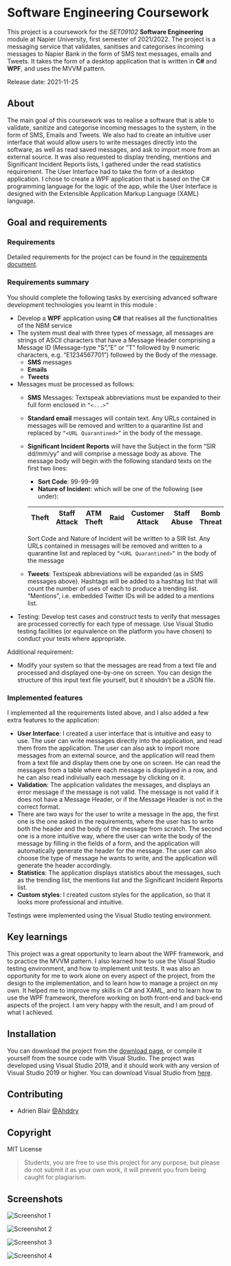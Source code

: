 # Software Engineering Coursework

This project is a coursework for the *SET09102* **Software Engineering** module at Napier University, first semester of 2021/2022. The project is a messaging service that validates, sanitises and categorises incoming messages to Napier Bank in the form of SMS text messages, emails and Tweets. It takes the form of a desktop application that is written in **C#** and **WPF**, and uses the MVVM pattern.

Release date: 2021-11-25

## About

The main goal of this coursework was to realise a software that is able to validate, sanitize and categorise incoming messages to the system, in the form of SMS, Emails and Tweets. We also had to create an intuitive user interface that would allow users to write messages directly into the software, as well as read saved messages, and ask to import more from an external source. It was also requested to display trending, mentions and Significant Incident Reports lists, I gathered under the read statistics requirement.
The User Interface had to take the form of a desktop application. I chose to create a WPF application that is based on the C# programming language for the logic of the app, while the User Interface is designed with the Extensible Application Markup Language (XAML) language.

## Goal and requirements

### Requirements

Detailed requirements for the project can be found in the [requirements document](Requirements.pdf).

### Requirements summary

You should complete the following tasks by exercising advanced software development technologies you learnt in this module :

- Develop a **WPF** application using **C#** that realises all the functionalities of the NBM service
- The system must deal with three types of message, all messages are strings of ASCII characters that have a Message Header comprising a Message ID (Message-type “S”,”E” or “T” followed by 9 numeric characters, e.g. “E1234567701”) followed by the Body of the message.
  - **SMS** messages
  - **Emails**
  - **Tweets**
- Messages must be processed as follows:
  - **SMS** Messages: Textspeak abbreviations must be expanded to their full form enclosed in `“<...>”`
  - **Standard email** messages will contain text. Any URLs contained in messages will be removed and written to a quarantine list and replaced by `“<URL Quarantined>”` in the body of the message.
  - **Significant Incident Reports** will have the Subject in the form “SIR dd/mm/yy” and will comprise a message body as above. The message body will begin with the following standard texts on the first two lines:
    - **Sort Code**: 99-99-99
    - **Nature of Inciden**t: which will be one of the following (see under):

    |Theft|Staff Attack|ATM Theft|Raid|Customer Attack|Staff Abuse|Bomb Threat|Terrorism|Suspicious Incident|Intelligence|Cash Loss|
    |-----|------------|---------|----|---------------|-----------|-----------|---------|-------------------|------------|---------|

    Sort Code and Nature of Incident will be written to a SIR list. Any URLs contained in messages will be removed and written to a quarantine list and replaced by `“<URL Quarantined>”` in the body of the message
  - **Tweets**: Textspeak abbreviations will be expanded (as in SMS messages above). Hashtags will be added to a hashtag list that will count the number of uses of each to produce a trending list. “Mentions”, i.e. embedded Twitter IDs will be added to a mentions list.
- Testing: Develop test cases and construct tests to verify that messages are processed correctly for each type of message. Use Visual Studio testing facilities (or equivalence on the platform you have chosen) to conduct your tests where appropriate.

Additional requirement:

- Modify your system so that the messages are read from a text file and processed and displayed one-by-one on screen. You can design the structure of this input text file yourself, but it shouldn’t be a JSON file.

### Implemented features

I implemented all the requirements listed above, and I also added a few extra features to the application:

- **User Interface**: I created a user interface that is intuitive and easy to use. The user can write messages directly into the application, and read them from the application. The user can also ask to import more messages from an external source, and the application will read them from a text file and display them one by one on screen. He can read the messages from a table where each message is displayed in a row, and he can also read indiviually each message by clicking on it.
- **Validation**: The application validates the messages, and displays an error message if the message is not valid. The message is not valid if it does not have a Message Header, or if the Message Header is not in the correct format.
- There are two ways for the user to write a message in the app, the first one is the one asked in the requirements, where the user has to write both the header and the body of the message from scratch. The second one is a more intuitive way, where the user can write the body of the message by filling in the fields of a form, and the application will automatically generate the header for the message. The user can also choose the type of message he wants to write, and the application will generate the header accordingly.
- **Statistics**: The application displays statistics about the messages, such as the trending list, the mentions list and the Significant Incident Reports list.
- **Custom styles**: I created custom styles for the application, so that it looks more professional and intuitive.

Testings were implemented using the Visual Studio testing environment.

## Key learnings

This project was a great opportunity to learn about the WPF framework, and to practice the MVVM pattern. I also learned how to use the Visual Studio testing environment, and how to implement unit tests. It was also an opportunity for me to work alone on every aspect of the project, from the design to the implementation, and to learn how to manage a project on my own. It helped me to improve my skills in C# and XAML, and to learn how to use the WPF framework, therefore working on both front-end and back-end aspects of the project. I am very happy with the result, and I am proud of what I achieved.

## Installation

You can download the project from the [download page](https://github.com/Ahddry/Software-Engineering-Coursework-BLAIR/raw/main/Software-Engineering-Coursework-BLAIR.zip), or compile it yourself from the source code with Visual Studio. The project was developed using Visual Studio 2019, and it should work with any version of Visual Studio 2019 or higher. You can download Visual Studio from [here](https://visualstudio.microsoft.com/downloads/).

## Contributing

- Adrien Blair [@Ahddry](https://github.com/Ahddry)

## Copyright

MIT License

> Students, you are free to use this project for any purpose, but please do not submit it as your own work, it will prevent you from being caught for plagiarism.

## Screenshots

![Screenshot 1](/Screenshots/nbm.jpg)

![Screenshot 2](/Screenshots/nbm2.jpg)

![Screenshot 3](/Screenshots/nbm3.jpg)

![Screenshot 4](/Screenshots/nbm4.jpg)
